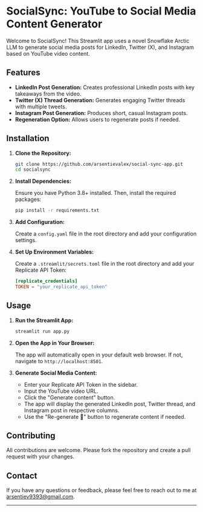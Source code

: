 # SocialSync: YouTube to Social Media Content Generator

Welcome to SocialSync! This Streamlit app uses a novel Snowflake Arctic LLM to generate social media posts for LinkedIn, Twitter (X), and Instagram based on YouTube video content.

## Features

- **LinkedIn Post Generation:** Creates professional LinkedIn posts with key takeaways from the video.
- **Twitter (X) Thread Generation:** Generates engaging Twitter threads with multiple tweets.
- **Instagram Post Generation:** Produces short, casual Instagram posts.
- **Regeneration Option:** Allows users to regenerate posts if needed.

## Installation

1. **Clone the Repository:**

    ```bash
    git clone https://github.com/arsentievalex/social-sync-app.git
    cd socialsync
    ```

2. **Install Dependencies:**

    Ensure you have Python 3.8+ installed. Then, install the required packages:

    ```bash
    pip install -r requirements.txt
    ```

3. **Add Configuration:**

    Create a `config.yaml` file in the root directory and add your configuration settings.

4. **Set Up Environment Variables:**

    Create a `.streamlit/secrets.toml` file in the root directory and add your Replicate API Token:

    ```toml
    [replicate_credentials]
    TOKEN = "your_replicate_api_token"
    ```

## Usage

1. **Run the Streamlit App:**

    ```bash
    streamlit run app.py
    ```

2. **Open the App in Your Browser:**

    The app will automatically open in your default web browser. If not, navigate to `http://localhost:8501`.

3. **Generate Social Media Content:**

    - Enter your Replicate API Token in the sidebar.
    - Input the YouTube video URL.
    - Click the "Generate content" button.
    - The app will display the generated LinkedIn post, Twitter thread, and Instagram post in respective columns.
    - Use the "Re-generate 🔄" button to regenerate content if needed.


## Contributing

All contributions are welcome. Please fork the repository and create a pull request with your changes.

## Contact

If you have any questions or feedback, please feel free to reach out to me at [arsentiev9393@gmail.com](mailto:arsentiev9393@gmail.com).

---

